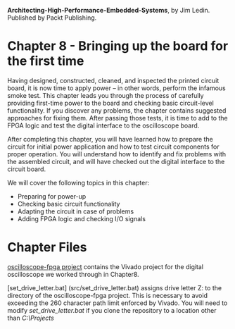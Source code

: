 __Architecting-High-Performance-Embedded-Systems__, by Jim Ledin. Published by Packt Publishing.
# Chapter 8 - Bringing up the board for the first time

Having designed, constructed, cleaned, and inspected the printed circuit board, it is now time to apply power – in other words, perform the infamous smoke test. This chapter leads you through the process of carefully providing first-time power to the board and checking basic circuit-level functionality. If you discover any problems, the chapter contains suggested approaches for fixing them. After passing those tests, it is time to add to the FPGA logic and test the digital interface to the oscilloscope board.

After completing this chapter, you will have learned how to prepare the circuit for initial power application and how to test circuit components for proper operation. You will understand how to identify and fix problems with the assembled circuit, and will have checked out the digital interface to the circuit board.

We will cover the following topics in this chapter: 
* Preparing for power-up
* Checking basic circuit functionality
* Adapting the circuit in case of problems
* Adding FPGA logic and checking I/O signals

# Chapter Files

[oscilloscope-fpga project](src/oscilloscope-fpga) contains the Vivado project for the digital oscilloscope we worked through in Chapter8.

[set_drive_letter.bat] (src/set_drive_letter.bat) assigns drive letter Z: to the directory of the oscilloscope-fpga project. This is necessary to avoid exceeding the 260 character path limit enforced by Vivado. You will need to modify *set_drive_letter.bat* if you clone the repository to a location other than *C:\Projects*